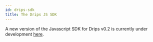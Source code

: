 ```yaml
---
id: drips-sdk
title: The Drips JS SDK
---
```


A new version of the Javascript SDK for Drips v0.2 is currently under development 
<a href="https://github.com/radicle-dev/drips-js-sdk/tree/feature/update-to-v0.2" target="_blank">here</a>.
